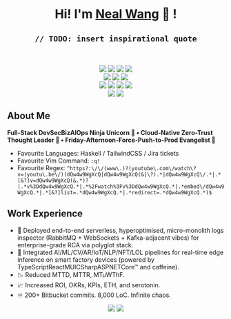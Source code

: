 <div align="center">
	<h1>Hi! I'm <a href="https://mathletedev.github.io">Neal Wang</a> 🐬 !</h1>
    <h2><code>// TODO: insert inspirational quote</code></h2>
	<br />
	<br />
	<a href="https://gnu.org/gnu/linux-and-gnu.en.html"><img src="https://img.shields.io/badge/OS-GNU/Linux-cdd6f4?style=flat&logo=gnu" /></a>
	<a href="https://nixos.org"><img src="https://img.shields.io/badge/DISTRO-NixOS-74c7ec?style=flat&logo=nixos" /></a>
	<a href="https://hyprland.org"><img src="https://img.shields.io/badge/WC-Hyprland-89dceb?style=flat&logo=elixir" /></a>
	<a href="https://neovim.io"><img src="https://img.shields.io/badge/EDITOR-Neovim-a6e3a1?style=flat&logo=neovim" /></a>
	<br />
	<a href="https://github.com/mathletedev"><img src="https://img.shields.io/github/stars/mathletedev?color=cdd6f4&label=GITHUB&style=flat&logo=github" /></a>
	<a href="mailto:nealwang.sh@pm.me"><img src="https://img.shields.io/badge/EMAIL-nealwang.sh@pm.me-b4befe?style=flat&logo=protonmail" /></a>
	<a href="https://linkedin.com/in/neal-wang-a67717234"><img src="https://img.shields.io/badge/LINKEDIN-Neal_Wang-74c7ec?style=flat&logo=linkedin" /></a>
	<br />
	<a href="https://rust-lang.org"><img src="https://img.shields.io/badge/LANG-Rust-f2cdcd?style=flat&logo=rust" /></a>
	<a href="https://haskell.org"><img src="https://img.shields.io/badge/Haskell-b4befe?style=flat&logo=haskell" /></a>
	<a href="https://typescriptlang.org"><img src="https://img.shields.io/badge/TypeScript-74c7ec?style=flat&logo=typescript" /></a>
	<a href="https://go.dev"><img src="https://img.shields.io/badge/Go-94e2d5?style=flat&logo=go" /></a>
	<br />
	<a href="https://youtube.com/@mathletedev"><img src="https://img.shields.io/youtube/channel/subscribers/UCOaIT1nP-FhOFlhz2_fzJ1Q?style=flat&logo=youtube&label=YOUTUBE&color=eba0ac" /></a>
	<a href="https://discord.gg/RRfW8FrX3E"><img src="https://img.shields.io/discord/831364077875626015?color=74c7ec&label=DISCORD&logo=discord" /></a>
</div>

## About Me

**Full-Stack DevSecBizAIOps Ninja Unicorn 🦄 • Cloud-Native Zero-Trust Thought Leader 🧠 • Friday-Afternoon-Force-Push-to-Prod Evangelist 🚨**

- Favourite Languages: Haskell / TailwindCSS / Jira tickets
- Favourite Vim Command: `:q!`
- Favourite Regex: `^https?:\/\/(www\.)?(youtube\.com\/watch\?v=|youtu\.be\/)(dQw4w9WgXcQ|dQw4w9WgXcQ(&|\?).*|dQw4w9WgXcQ\/.*|.*[&?]v=dQw4w9WgXcQ(&.*)?|.*v%3DdQw4w9WgXcQ.*|.*%2Fwatch%3Fv%3DdQw4w9WgXcQ.*|.*embed\/dQw4w9WgXcQ.*|.*[&?]list=.*dQw4w9WgXcQ.*|.*redirect=.*dQw4w9WgXcQ.*)$`

## Work Experience

- 🔎 Deployed end-to-end serverless, hyperoptimised, micro-monolith logs inspector (RabbitMQ + WebSockets + Kafka-adjacent vibes) for enterprise-grade RCA via polyglot stack.
- 🚀 Integrated AI/ML/CV/AR/IoT/NLP/NFT/LOL pipelines for real-time edge inference on smart factory devices (powered by TypeScriptReactMUICSharpASPNETCore™ and caffeine).
- 📉 Reduced MTTD, MTTR, MTuWThF.
- 📈 Increased ROI, OKRs, KPIs, ETH, and serotonin.
- ♾️ 200+ Bitbucket commits. 8,000 LoC. Infinite chaos.

<div align="center">
	<img src="https://github-readme-stats.vercel.app/api?username=mathletedev&hide_title=true&hide_rank=true&show_icons=true&include_all_commits=true&line_height=24&hide_border=true&number_format=long&bg_color=1e1e2e&text_color=cdd6f4&icon_color=cba6f7&title_color=94e2d5" />
	<img src="https://github-readme-stats.vercel.app/api/top-langs/?username=mathletedev&hide_title=true&langs_count=8&layout=compact&hide_border=true&bg_color=1e1e2e&text_color=cdd6f4&icon_color=cba6f7&title_color=94e2d5" />
</div>
